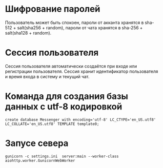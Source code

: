 # Шифрование паролей
Пользователь может быть спокоен, пароли от акканта хранятся в sha-512 + salt(sha256 + random), пароли от чата хранятся в sha-256 + salt(sha128 + random).


# Сессия пользователя
Сессия пользователя автоматически создаётся при входе или регистрации пользователя. Сессия хранит идентификатор пользователя и время входа в систему и текущий чат.



# Команда для создания базы данных с utf-8 кодировкой

	create database Messenger with encoding='utf-8' LC_CTYPE='en_US.utf8' LC_COLLATE='en_US.utf8' TEMPLATE template0;

# Запусе севера 

	gunicorn -c settings.ini  server:main --worker-class aiohttp.worker.GunicornWebWorker